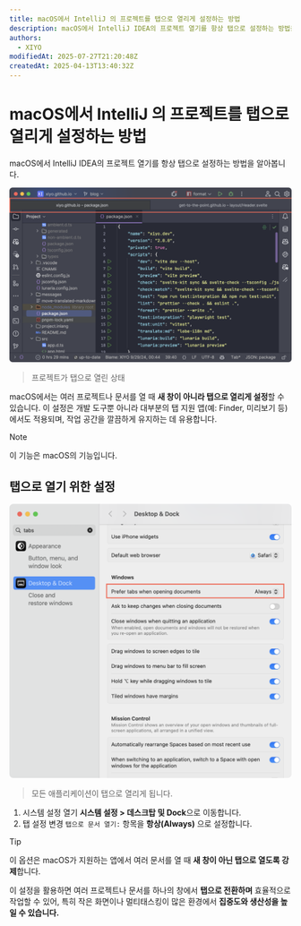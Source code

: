 ```yaml
---
title: macOS에서 IntelliJ 의 프로젝트를 탭으로 열리게 설정하는 방법
description: macOS에서 IntelliJ IDEA의 프로젝트 열기를 항상 탭으로 설정하는 방법을 알아봅니다.
authors:
  - XIYO
modifiedAt: 2025-07-27T21:20:48Z
createdAt: 2025-04-13T13:40:32Z
---
```

# macOS에서 IntelliJ 의 프로젝트를 탭으로 열리게 설정하는 방법

macOS에서 IntelliJ IDEA의 프로젝트 열기를 항상 탭으로 설정하는 방법을 알아봅니다.

![multiple_projects_in_tabs](./assets/f242f044157db312140297d1c9971de403b0af207ef3f77f2bf74a1c300440ec5f0d02e7aea059020dfb14c19fa93f3f5dcdfe94d007a5e2c218ee9afd0f74b4.png)

> 프로젝트가 탭으로 열린 상태

macOS에서는 여러 프로젝트나 문서를 열 때 **새 창이 아니라 탭으로 열리게 설정**할 수 있습니다. 이 설정은 개발 도구뿐 아니라 대부분의 탭 지원 앱(예: Finder, 미리보기 등)에서도 적용되며, 작업 공간을 깔끔하게 유지하는 데 유용합니다.

> [!NOTE]
> 이 기능은 macOS의 기능입니다.

## 탭으로 열기 위한 설정

![always_open_tabs](./assets/b8e84f65bef3200d9888d2bc90183f76ec8c4fe129e8c0396e169265fefaffb656f2641df0f2dae9c7f59cc9c062dee44d39093993ea06acf46699d903d126cf.png)

> 모든 애플리케이션이 탭으로 열리게 됩니다.

1. 시스템 설정 열기
   **시스템 설정 > 데스크탑 및 Dock**으로 이동합니다.
2. 탭 설정 변경
   `탭으로 문서 열기:` 항목을 **항상(Always)** 으로 설정합니다.

> [!tip]
> 이 옵션은 macOS가 지원하는 앱에서 여러 문서를 열 때 **새 창이 아닌 탭으로 열도록 강제**합니다.

이 설정을 활용하면 여러 프로젝트나 문서를 하나의 창에서 **탭으로 전환하며** 효율적으로 작업할 수 있어,
특히 작은 화면이나 멀티태스킹이 많은 환경에서 **집중도와 생산성을 높일 수 있습니다.**

